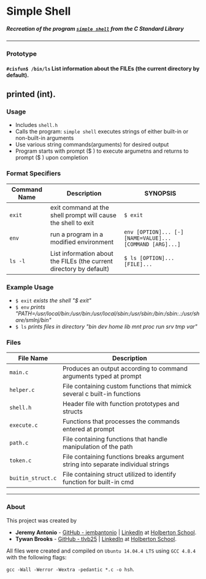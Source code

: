 # Simple Shell
##### Recreation of the program [`simple shell`](http://linuxcommand.org/lc3_lts0010.php) from the C Standard Library
---
### Prototype
#### `#cisfun$ /bin/ls` List information about the FILEs (the current directory by default).
printed (int).
---
### Usage
- Includes `shell.h`
- Calls the program: `simple shell` executes strings of either built-in or non-built-in arguments
- Use various string commands(arguments) for desired output
- Program starts with prompt ($ ) to execute argumetns and returns to prompt ($ ) upon completion
### Format Specifiers
Command Name | Description | SYNOPSIS
--- | --- | ---
`exit` | exit command at the shell prompt will cause the shell to exit | `$ exit`
`env` | run a program in a modified environment | `env [OPTION]... [-] [NAME=VALUE]... [COMMAND [ARG]...]`
`ls -l` | List information about the FILEs (the current directory by default) | `$ ls [OPTION]... [FILE]... `
### Example Usage
- `$ exit` *exists the shell  "$ exit"*
- `$ env` *prints  "PATH=/usr/local/bin:/usr/bin:/usr/local/sbin:/usr/sbin:/bin:/sbin:.:/usr/share/smlnj/bin"*
- `$ ls` *prints files in directory  "bin   dev  home  lib mnt  proc  run   srv  tmp  var"*
### Files
File Name | Description
--- | ---
`main.c` | Produces an output according to command arguments typed at prompt 
`helper.c` | File containing custom functions that mimick several c built-in functions
`shell.h` | Header file with function prototypes and structs
`execute.c` | Functions that processes the commands entered at prompt
`path.c` | File containing functions that handle manipulation of the path
`token.c` | File containing functions breaks argument string into separate individual strings
`buitin_struct.c` | File containing struct utilized to identify function for built-in cmd

---

### About
This project was created by
* **Jeremy Antonio** - [GitHub - jembantonio](https://github.com/jembantonio) | [LinkedIn](https://www.linkedin.com/in/jeremyantonio/) at [Holberton
School](http://holbertonschool.com).
* **Tywan Brooks** - [GitHub - tlvb25](https://github.com/tlvb25) | [LinkedIn](https://www.linkedin.com/in/tywan-brooks-a3b78716/) at [Holberton
School](http://holbertonschool.com).

All files were created and compiled on `Ubuntu 14.04.4 LTS` using `GCC 4.8.4` with
the following flags:

`gcc -Wall -Werror -Wextra -pedantic *.c -o hsh`.